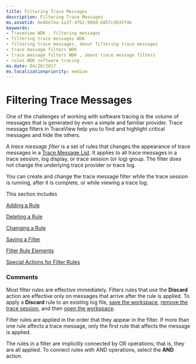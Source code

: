 ```yaml
---
title: Filtering Trace Messages
description: Filtering Trace Messages
ms.assetid: 6e4be7ea-1a3f-4fb2-900d-b857cd635fde
keywords:
- TraceView WDK , filtering messages
- filtering trace messages WDK
- filtering trace messages, about filtering trace messages
- trace message filters WDK
- trace message filters WDK , about trace message filters
- rules WDK software tracing
ms.date: 04/20/2017
ms.localizationpriority: medium
---
```


# Filtering Trace Messages


One of the challenges of working with software tracing is the volume of messages that is generated by even a simple and familiar provider. Trace message filters in TraceView help you to find and highlight critical messages and hide the others.

A *trace message filter* is a set of rules that changes the appearance of trace messages in a [Trace Message List](trace-message-lists.md). It applies to all trace messages in a trace session, log display, or trace session (or log) group. The filter does not change the underlying trace provider or trace log.

You can create and change the trace message filter while the trace session is running, after it is complete, or while viewing a trace log.

This section includes

[Adding a Rule](adding-a-rule.md)

[Deleting a Rule](deleting-a-rule.md)

[Changing a Rule](changing-a-rule.md)

[Saving a Filter](saving-a-filter.md)

[Filter Rule Elements](filter-rule-elements.md)

[Special Actions for Filter Rules](special-actions-for-filter-rules.md)

### <span id="comments"></span><span id="COMMENTS"></span>Comments

Most filter rules are effective immediately. Filters rules that use the **Discard** action are effective only on messages that arrive after the rule is applied. To apply a **Discard** rule to an existing log file, [save the workspace](saving-or-resaving-a-workspace.md), [remove the trace session](removing-a-trace-session.md), and then [open the workspace](opening-a-workspace.md).

Filter rules are applied in the order that they appear in the filter. If more than one rule affects a trace message, only the first rule that affects the message is applied.

The rules in a filter are implicitly connected by OR operations; that is, they are all applied. To connect rules with AND operations, select the **AND** action.

 

 





